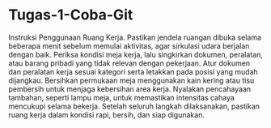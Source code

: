 # Tugas-1-Coba-Git
Instruksi Penggunaan Ruang Kerja.
Pastikan jendela ruangan dibuka selama beberapa menit sebelum memulai aktivitas, agar sirkulasi udara berjalan dengan baik.
Periksa kondisi meja kerja, lalu singkirkan dokumen, peralatan, atau barang pribadi yang tidak relevan dengan pekerjaan.
Atur dokumen dan peralatan kerja sesuai kategori serta letakkan pada posisi yang mudah dijangkau.
Bersihkan permukaan meja menggunakan kain kering atau tisu pembersih untuk menjaga kebersihan area kerja.
Nyalakan pencahayaan tambahan, seperti lampu meja, untuk memastikan intensitas cahaya mencukupi selama bekerja.
Setelah seluruh langkah dilaksanakan, pastikan ruang kerja dalam kondisi rapi, bersih, dan siap digunakan.